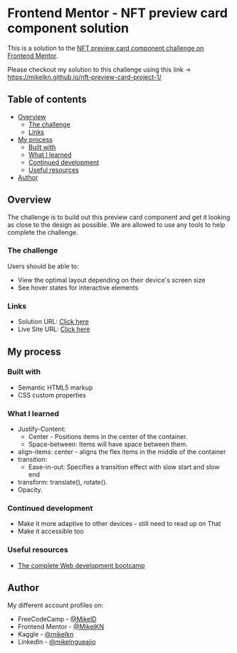 # Frontend Mentor - NFT preview card component solution

This is a solution to the [NFT preview card component challenge on Frontend Mentor](https://www.frontendmentor.io/challenges/nft-preview-card-component-SbdUL_w0U).

Please checkout my solution to this challenge using this link -> https://mikelkn.github.io/nft-preview-card-project-1/

## Table of contents

- [Overview](#overview)
  - [The challenge](#the-challenge)
  - [Links](#links)
- [My process](#my-process)
  - [Built with](#built-with)
  - [What I learned](#what-i-learned)
  - [Continued development](#continued-development)
  - [Useful resources](#useful-resources)
- [Author](#author)

## Overview
The challenge is to build out this preview card component and get it looking as close to the design as possible. We are allowed to use any tools to help complete the challenge.

### The challenge

Users should be able to:

- View the optimal layout depending on their device's screen size
- See hover states for interactive elements

### Links

- Solution URL: [Click here](https://mikelkn.github.io/nft-preview-card-project-1/)
- Live Site URL: [Click here](https://mikelkn.github.io/nft-preview-card-project-1/)

## My process

### Built with

- Semantic HTML5 markup
- CSS custom properties

### What I learned

- Justify-Content:
    - Center - Positions items in the center of the container.
    - Space-between: Items will have space between them.
- align-items: center - aligns the flex items in the middle of the container
- transition:
    - Ease-in-out: Specifies a transition effect with slow start and slow end
- transform: translate(), rotate().
- Opacity.

### Continued development

- Make it more adaptive to other devices - still need to read up on That
- Make it accessible too

### Useful resources

- [The complete Web development bootcamp](https://www.udemy.com)  

## Author
My different account profiles on:
- FreeCodeCamp - [@MikelD](https://www.freecodecamp.org/MikelD)
- Frontend Mentor - [@MikelKN](https://www.frontendmentor.io/profile/MikelKN)
- Kaggle - [@mikelkn](https://www.kaggle.com/mikelkn)
- LinkedIn - [@mikelngueajio](https://www.linkedin.com/in/mikelngueajio/)

